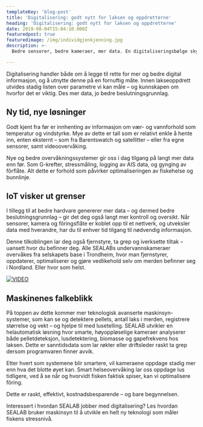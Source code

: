 ```yaml
---
templateKey: 'blog-post'
title: 'Digitalisering: godt nytt for laksen og oppdretterne'
heading: 'Digitalisering: godt nytt for laksen og oppdretterne'
date: 2019-08-04T15:04:10.000Z
featuredpost: true
featuredimage: /img/individgjenkjenning.jpg
description: >-
  Bedre sensorer, bedre kameraer, mer data. En digitaliseringsbølge skyller over oppdrettsbransjen. De som er forberedt, kan sikre bedre kontroll. 

---
```


Digitalisering handler både om å legge til rette for mer og bedre digital informasjon, og å utnytte denne på en fornuftig måte. Innen lakseoppdrett utvides stadig listen over parametre vi kan måle – og kunnskapen om hvorfor det er viktig. Des mer data, jo bedre beslutningsgrunnlag.

## Ny tid, nye løsninger

Godt kjent fra før er innhenting av informasjon om vær- og vannforhold som temperatur og vindstyrke. Mye av dette er tall som er relativt enkle å hente inn, enten eksternt – som fra Barentswatch og satellitter – eller fra egne sensorer, samt videoovervåking. 

Nye og bedre overvåkningssystemer gir oss i dag tilgang på langt mer data enn før. Som G-krefter, stressmåling, logging av AIS data, og gynging av fôrflåte. Alt dette er forhold som påvirker optimaliseringen av fiskehelse og bunnlinje. 


## IoT visker ut grenser

I tillegg til at bedre hardvare genererer mer data – og dermed bedre beslutningsgrunnlag – gir det deg også langt mer kontroll og oversikt. Når sensorer, kamera og fôringsflåte er koblet opp til et nettverk, og utveksler data med hverandre, har du til enhver tid tilgang til nødvendig informasjon.

Denne tilkoblingen lar deg også fjernstyre, ta grep og iverksette tiltak – uansett hvor du befinner deg. Alle SEALABs undervannskameraer overvåkes fra selskapets base i Trondheim, hvor man fjernstyrer, oppdaterer, optimaliserer og gjøre vedlikehold selv om merden befinner seg i Nordland. Eller hvor som helst. 

[![VIDEO](https://img.youtube.com/vi/LGp0xMEf5gA/0.jpg)](https://www.youtube.com/watch?v=LGp0xMEf5gA)

## Maskinenes falkeblikk

På toppen av dette kommer mer teknologisk avanserte maskinsyn-systemer, som kan se og detektere pellets, antall laks i merden, registrere størrelse og vekt – og hjelpe til med lusetelling. SEALAB utvikler en helautomatisk løsning hvor smarte, høyoppløselige kameraer analyserer både pelletdeteksjon, lusdetektering, biomasse og gapefrekvens hos laksen. Dette er sanntidsdata som lar røkter eller driftsleder raskt ta grep dersom programvaren finner avvik.

Etter hvert som systemene blir smartere, vil kameraene oppdage stadig mer enn hva det blotte øyet kan. Smart helseovervåking lar oss oppdage lus tidligere, ved å se når og hvorvidt fisken faktisk spiser, kan vi optimalisere fôring. 

Dette er raskt, effektivt, kostnadsbesparende – og bare begynnelsen.

Interessert i hvordan SEALAB jobber med digitalisering? Les hvordan SEALAB bruker maskinsyn til å utvikle en helt ny teknologi som måler fiskens stressnivå. 
